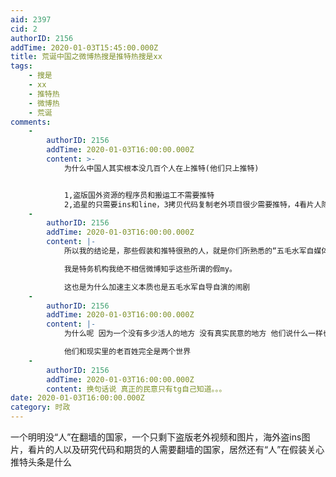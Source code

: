 ```yaml
---
aid: 2397
cid: 2
authorID: 2156
addTime: 2020-01-03T15:45:00.000Z
title: 荒诞中国之微博热搜是推特热搜是xx
tags:
    - 搜是
    - xx
    - 推特热
    - 微博热
    - 荒诞
comments:
    -
        authorID: 2156
        addTime: 2020-01-03T16:00:00.000Z
        content: >-
            为什么中国人其实根本没几百个人在上推特(他们只上推特)


            1,盗版国外资源的程序员和搬运工不需要推特
            2,追星的只需要ins和line，3拷贝代码复制老外项目很少需要推特，4看片人除了gay以外没人用推特(除了跨国卖淫的)
    -
        authorID: 2156
        addTime: 2020-01-03T16:00:00.000Z
        content: |-
            所以我的结论是，那些假装和推特很熟的人，就是你们所熟悉的“五毛水军自媒体”他们构成了中国的假冒舆论场

            我是特务机构我绝不相信微博知乎这些所谓的假my。

            这也是为什么加速主义本质也是五毛水军自导自演的闹剧
    -
        authorID: 2156
        addTime: 2020-01-03T16:00:00.000Z
        content: |-
            为什么呢 因为一个没有多少活人的地方 没有真实民意的地方 他们说什么一样也没有人在乎

            他们和现实里的老百姓完全是两个世界
    -
        authorID: 2156
        addTime: 2020-01-03T16:00:00.000Z
        content: 换句话说 真正的民意只有tg自己知道。。。
date: 2020-01-03T16:00:00.000Z
category: 时政
---
```


一个明明没“人”在翻墙的国家，一个只剩下盗版老外视频和图片，海外盗ins图片，看片的人以及研究代码和期货的人需要翻墙的国家，居然还有“人”在假装关心推特头条是什么
